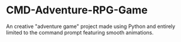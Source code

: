 # CMD-Adventure-RPG-Game
An creative "adventure game" project made using Python and entirely limited to the command prompt featuring smooth animations.
